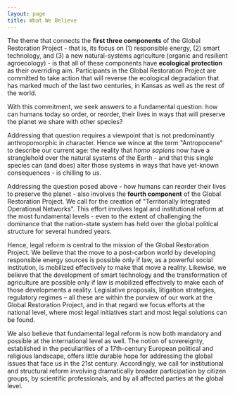 ```yaml
---
layout: page
title: What We Believe
---
```


The theme that connects the **first three components** of the Global Restoration Project - that is, its focus on (1) responsible energy, (2) smart technology, and (3) a new natural-systems agriculture (organic and resilient agroecology) - is that all of these components have **ecological protection** as their overriding aim.  Participants in the Global Restoration Project are committed to take action that will reverse the ecological degradation that has marked much of the last two centuries, in Kansas as well as the rest of the world.  

With this commitment, we seek answers to a fundamental question: how can humans today so order, or reorder, their lives in ways that will preserve the planet we share with other species?

Addressing that question requires a viewpoint that is not predominantly anthropomorphic in character.  Hence we wince at the term "Antropocene" to describe our current age: the reality that *homo sapiens* now have a stranglehold over the natural systems of the Earth - and that this single species can (and does) alter those systems in ways that have yet-known consequences - is chilling to us. 

Addressing the question posed above - how humans can reorder their lives to preserve the planet - also involves the **fourth component** of the Global Restoration Project.  We call for the creation of "Territorially Integrated Operational Networks".  This effort involves legal and institutional reform at the most fundamental levels - even to the extent of challenging the dominance that the nation-state system has held over the global political structure for several hundred years. 

Hence, legal reform is central to the mission of the Global Restoration Project.  We believe that the move to a post-carbon world by developing responsible energy sources is possible only if law, as a powerful social institution, is mobilized effectively to make that move a reality.  Likewise, we believe that the development of smart technology and the transformation of agriculture are possible only if law is mobilized effectively to make each of those developments a reality.  Legislative proposals, litigation strategies, regulatory regimes – all these are within the purview of our work at the Global Restoration Project, and in that regard we focus efforts at the national level, where most legal initiatives start and most legal solutions can be found.

We also believe that fundamental legal reform is now both mandatory and possible at the international level as well.  The notion of sovereignty, established in the peculiarities of a 17th-century European political and religious landscape, offers little durable hope for addressing the global issues that face us in the 21st century.  Accordingly, we call for institutional and structural reform involving dramatically broader participation by citizen groups, by scientific professionals, and by all affected parties at the global level.

